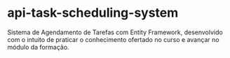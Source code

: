 # api-task-scheduling-system
Sistema de Agendamento de Tarefas com Entity Framework, desenvolvido com o intuito de praticar o conhecimento ofertado no curso e avançar no módulo da formação.
